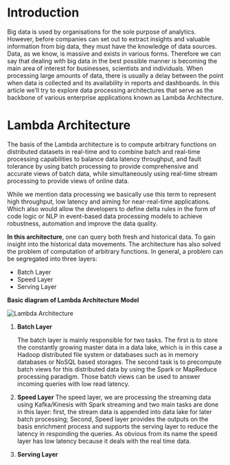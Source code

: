 # Introduction

Big data is used by organisations for the sole purpose of analytics. However, before companies can set out to extract insights and valuable information from big data, they must have the knowledge of data sources. Data, as we know, is massive and exists in various forms. Therefore we can say that dealing with big data in the best possible manner is becoming the main area of interest for businesses, scientists and individuals. When processing large amounts of data, there is usually a delay between the point when data is collected and its availability in reports and dashboards. In this article we’ll try to explore data processing architectures that serve as the backbone of various enterprise applications known as Lambda Architecture.

# Lambda Architecture

The basis of the Lambda architecture is to compute arbitrary functions on distributed datasets in real-time and to combine batch and real-time processing capabilities to balance data latency throughput, and fault tolerance by using batch processing to provide comprehensive and accurate views of batch data, while simultaneously using real-time stream processing to provide views of online data.


While we mention data processing we basically use this term to represent high throughput, low latency and aiming for near-real-time applications. Which also would allow the developers to define delta rules in the form of code logic or NLP in event-based data processing models to achieve robustness, automation and improve the data quality.

**In this architecture**, one can query both fresh and historical data. To gain insight into the historical data movements. The architecture has also solved the problem of computation of arbitrary functions. In general, a problem can be segregated into three layers:

 - Batch Layer 
 - Speed Layer
 - Serving Layer

 **Basic diagram of Lambda Architecture Model**
 
![Lambda Architecture](https://github.com/gurditsingh/blog/blob/gh-pages/_screenshots/lambda.png?raw=true) 
 

 1. **Batch Layer**
 
	 The batch layer is mainly responsible for two tasks. The first is to store the constantly growing master data in a data lake, which is in this case a Hadoop distributed file system or databases such as in memory databases or NoSQL based storages. The second task is to precompute batch views for this distributed data by using the Spark or MapReduce processing paradigm. Those batch views can be used to answer incoming queries with low read latency.

 2. **Speed Layer**
The speed layer, we are processing the streaming data using Kafka/Kinesis with Spark streaming and two main tasks are done in this layer: first, the stream data is appended into data lake for later batch processing; Second, Speed layer provides the outputs on the basis enrichment process and supports the serving layer to reduce the latency in responding the queries. As obvious from its name the speed layer has low latency because it deals with the real time data.

 3. **Serving Layer**
 

<!--stackedit_data:
eyJoaXN0b3J5IjpbODQxNzE4NjIyLDYxNDYwMTU4OCwxNjk1ND
c1OTMxLC0xNjYyNjQ5ODc4LDQ1ODg5NDI3NiwtMTgxNjA1NzY5
NywtNTMyMDIzNDM4LDQ0MzA0NDU2NSwtMjUyNTk3MDE2XX0=
-->